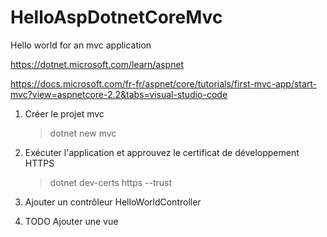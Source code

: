 # HelloAspDotnetCoreMvc

Hello world for an mvc application

<https://dotnet.microsoft.com/learn/aspnet>

<https://docs.microsoft.com/fr-fr/aspnet/core/tutorials/first-mvc-app/start-mvc?view=aspnetcore-2.2&tabs=visual-studio-code>

1. Créer le projet mvc
    > dotnet new mvc

2. Exécuter l'application et approuvez le certificat de développement HTTPS
    > dotnet dev-certs https --trust

3. Ajouter un contrôleur HelloWorldController

4. TODO Ajouter une vue

